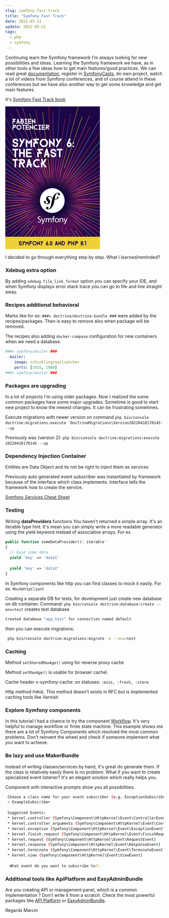 ```yaml
---
slug: symfony-fast-track
title: "Symfony Fast Track"
date: 2022-05-21
update: 2022-05-21
tags: 
  - php
  - symfony
---
```


Continuing learn the Symfony framework I'm always looking for new possibilities and ideas. Learning the Symfony framework we have, as in other 
tools a few ideas how to get main features/good practices. We can read great [documentation](https://symfony.com/doc/current/index.html), register in [SymfonyCasts](https://symfonycasts.com/), 
do own project, watch a lot of videos from Symfony conferences, and of course attend in these conferences but we have also another way to get some knowledge and get main features. 

It's [Symfony Fast Track book](https://symfony.com/book)

![symfony_fast_track_book](symfony_fast_track.png)

I decided to go through everything step by step. What I learned/reminded?

### Xdebug extra option

By adding `xdebug.file_link_format` option you can specify your IDE, and when Symfony displays error stack trace you can go to file and line straight away.

### Recipes additional behavioral

Marks like for ex: `###< doctrine/doctrine-bundle ###` were added by the recipes/packages. Then is easy to remove also when package will be removed.

The recipes also adding `docker-compose` configuration for new containers when we need a database.

```yml
###> symfony/mailer ###
  mailer:
    image: schickling/mailcatcher
    ports: [1025, 1080]
###< symfony/mailer ###
```

### Packages are upgrading

In a lot of projects I'm using older packages. Now I realized the some common packages have some major upgrades. Sometime is good to start new project to know the newest changes. It can be frustrating sometimes.

Execute migrations with newer version on command `php bin/console doctrine:migrations:execute 'DoctrineMigrations\Version20220418170145' --up`

Previously was (version 2): 
`php bin/console doctrine:migrations:execute 20220418170145 --up`

### Dependency Injection Container

Entities are Data Object and its not be right to inject them as services

Previously auto generated event subscriber was instantiated by framework because of the interface which class implements. Interface tells the framework how to create the service.

[Symfony Services Cheat Sheet](https://github.com/andreia/symfony-cheat-sheets/blob/master/Symfony4/services_en_42.pdf)

### Testing

Writing **dataProviders** functions You haven't returned a simple array. It's an iterable type hint. It's mean you can simply write a more readable generator using the yield keyword instead of associative arrays. For ex.

```php
public function someDataProvider(): iterable``
{
  // buid some data
  yield 'key' => 'data1'

  yield 'key' => 'data2'
}
```

In Symfony components like http you can find classes to mock it easily. For ex. ```MockHttpClient```

Creating a separate DB for tests, for development just create new database on db container.
Command: ```php bin/console doctrine:database:create --env=test``` creates test database

```bash
Created database "app_test" for connection named default
```
then you can execute migrations:
```bash
 php bin/console doctrine:migrations:migrate -n --env=test
```

### Caching

Method `setSharedMaxAge()` using for reverse proxy cache

Method `setMaxAge()` is usable for browser cache\

Cache header x-symfony-cache: on statuses: `:miss, :fresh, :store`

Http method `PURGE`. This method doesn't exists in RFC but is implemented caching tools like Varnish

### Explore Symfony components

In this tutorial I had a chance to try the component [Workflow](https://symfony.com/doc/current/components/workflow.html). It's very 
helpful to manage workflow or finite state machine. This example shows me there are a lot of Symfony Components which resolved the most common problems. Don't reinvent the wheel and check if someone implement what you want to achieve. 

### Be lazy and use MakerBundle

Instead of writing classes/services by hand, it's great do generate them. If the class is relatively easily there is no problem. What if you want to create
specialized event listener? It's an elegant solution which really helps you.  

Component with interactive prompts show you all possibilities:

```bash
 Choose a class name for your event subscriber (e.g. ExceptionSubscriber):
 > ExampleSubscriber

 Suggested Events:
 * kernel.controller (Symfony\Component\HttpKernel\Event\ControllerEvent)
 * kernel.controller_arguments (Symfony\Component\HttpKernel\Event\ControllerArgumentsEvent)
 * kernel.exception (Symfony\Component\HttpKernel\Event\ExceptionEvent)
 * kernel.finish_request (Symfony\Component\HttpKernel\Event\FinishRequestEvent)
 * kernel.request (Symfony\Component\HttpKernel\Event\RequestEvent)
 * kernel.response (Symfony\Component\HttpKernel\Event\ResponseEvent)
 * kernel.terminate (Symfony\Component\HttpKernel\Event\TerminateEvent)
 * kernel.view (Symfony\Component\HttpKernel\Event\ViewEvent)

  What event do you want to subscribe to?:

```

### Additional tools like ApiPlatform and EasyAdminBundle

Are you creating API or management panel, which is a common implementation ? Don't write it from a scratch. 
Check the most powerful packages like [API Platform](https://api-platform.com/) or [EasyAdminBundle](https://github.com/EasyCorp/EasyAdminBundle). 

Regards
Marcin